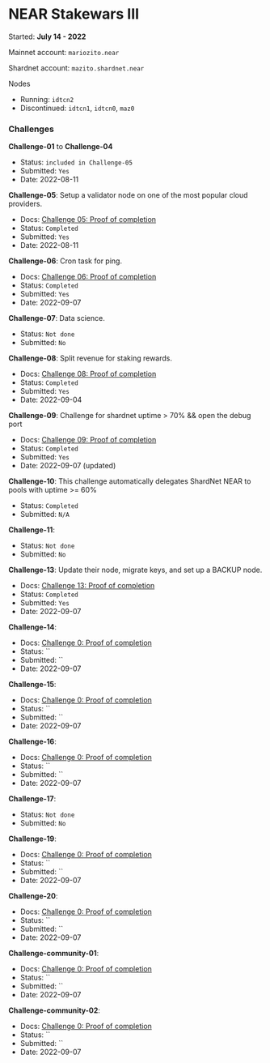 # NEAR Stakewars III

Started: **July 14 - 2022**

Mainnet account: `mariozito.near`

Shardnet account: `mazito.shardnet.near`

Nodes 
- Running: `idtcn2`
- Discontinued: `idtcn1`, `idtcn0`, `maz0`

### Challenges

**Challenge-01** to **Challenge-04** 
- Status: `included in Challenge-05`
- Submitted: `Yes`
- Date: 2022-08-11

**Challenge-05**: Setup a validator node on one of the most popular cloud providers.
- Docs: [Challenge 05: Proof of completion](./docs/challenge-05/README.md)
- Status: `Completed`
- Submitted: `Yes`
- Date: 2022-08-11

**Challenge-06**: Cron task for ping.
- Docs: [Challenge 06: Proof of completion](./docs/challenge-06/README.md)
- Status: `Completed`
- Submitted: `Yes`
- Date: 2022-09-07

**Challenge-07**: Data science.
- Status: `Not done`
- Submitted: `No`

**Challenge-08**: Split revenue for staking rewards.
- Docs: [Challenge 08: Proof of completion](./docs/challenge-08/README.md)
- Status: `Completed`
- Submitted: `Yes`
- Date: 2022-09-04

**Challenge-09**: Challenge for shardnet uptime > 70% && open the debug port
- Docs: [Challenge 09: Proof of completion](./docs/challenge-09/README.md)
- Status: `Completed`
- Submitted: `Yes`
- Date: 2022-09-07 (updated)

**Challenge-10**: This challenge automatically delegates ShardNet NEAR to pools with uptime >= 60%
- Status: `Completed`
- Submitted: `N/A`

**Challenge-11**: 
- Status: `Not done`
- Submitted: `No`

**Challenge-13**:  Update their node, migrate keys, and set up a BACKUP node.
- Docs: [Challenge 13: Proof of completion](./docs/challenge-13/README.md)
- Status: `Completed`
- Submitted: `Yes`
- Date: 2022-09-07

**Challenge-14**: 
- Docs: [Challenge 0: Proof of completion](./docs/challenge-0/index.md)
- Status: ``
- Submitted: ``
- Date: 2022-09-07

**Challenge-15**: 
- Docs: [Challenge 0: Proof of completion](./docs/challenge-0/index.md)
- Status: ``
- Submitted: ``
- Date: 2022-09-07

**Challenge-16**: 
- Docs: [Challenge 0: Proof of completion](./docs/challenge-0/index.md)
- Status: ``
- Submitted: ``
- Date: 2022-09-07

**Challenge-17**: 
- Status: `Not done`
- Submitted: `No`

**Challenge-19**: 
- Docs: [Challenge 0: Proof of completion](./docs/challenge-0/index.md)
- Status: ``
- Submitted: ``
- Date: 2022-09-07

**Challenge-20**: 
- Docs: [Challenge 0: Proof of completion](./docs/challenge-0/index.md)
- Status: ``
- Submitted: ``
- Date: 2022-09-07

**Challenge-community-01**: 
- Docs: [Challenge 0: Proof of completion](./docs/challenge-comm01/index.md)
- Status: ``
- Submitted: ``
- Date: 2022-09-07

**Challenge-community-02**: 
- Docs: [Challenge 0: Proof of completion](./docs/challenge-comm02/index.md)
- Status: ``
- Submitted: ``
- Date: 2022-09-07

